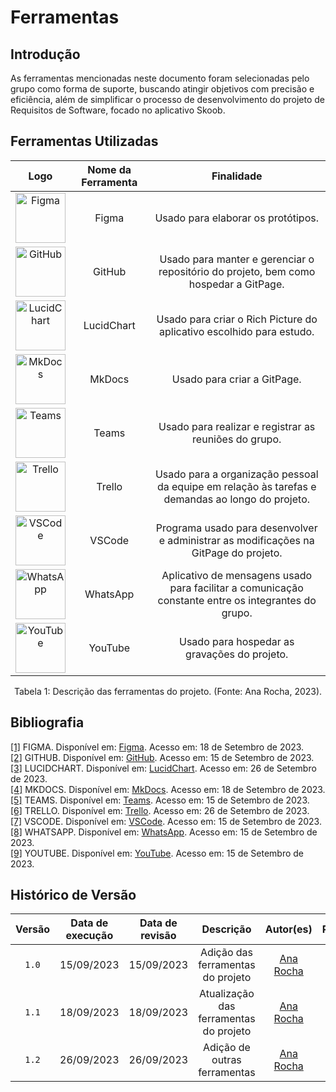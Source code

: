 # Ferramentas

## Introdução

As ferramentas mencionadas neste documento foram selecionadas pelo grupo como forma de suporte, buscando atingir objetivos com precisão e eficiência, além de simplificar o processo de desenvolvimento do projeto de Requisitos de Software, focado no aplicativo Skoob.

## Ferramentas Utilizadas

|  Logo  |  Nome da Ferramenta  |  Finalidade  |
|  :--:  |  :----------------:  |  :--------:  |
|   <img src="../img/logos/logo_figma.png" alt="Figma" width="80"/>   |  Figma  |  Usado para elaborar os protótipos.  |
|  <img src="../img/logos/logo_github.png" alt="GitHub" width="80"/>  |  GitHub  |  Usado para manter e gerenciar o repositório do projeto, bem como hospedar a GitPage.  |
|   <img src="../img/logos/logo_lucidchart.png" alt="LucidChart" width="80"/>   |  LucidChart  |  Usado para criar o Rich Picture do aplicativo escolhido para estudo. |
|   <img src="../img/logos/logo_mkdocs.png" alt="MkDocs" width="80"/>   |  MkDocs  |  Usado para criar a GitPage. |
|   <img src="../img/logos/logo_teams.png" alt="Teams" width="80"/>   |  Teams  |  Usado para realizar e registrar as reuniões do grupo.  |
|   <img src="../img/logos/logo_trello.png" alt="Trello" width="80"/>   |  Trello  |  Usado para a organização pessoal da equipe em relação às tarefas e demandas ao longo do projeto.  |
|   <img src="../img/logos/logo_vscode.png" alt="VSCode" width="80"/>   |  VSCode  |  Programa usado para desenvolver e administrar as modificações na GitPage do projeto.  |
|  <img src="../img/logos/logo_whatsapp.png" alt="WhatsApp" width="80"/>  |  WhatsApp  |  Aplicativo de mensagens usado para facilitar a comunicação constante entre os integrantes do grupo.  |
|   <img src="../img/logos/logo_youtube.png" alt="YouTube" width="80"/>   |  YouTube  |  Usado para hospedar as gravações do projeto.  |

<div style="text-align: center">
<p> Tabela 1: Descrição das ferramentas do projeto. (Fonte: Ana Rocha, 2023).</p>
</div>

## Bibliografia

<a id="aa" href="#a">[1]</a> FIGMA. Disponível em: [Figma](https://www.figma.com/). Acesso em: 18 de Setembro de 2023.<br>
<a id="aa" href="#a">[2]</a> GITHUB. Disponível em: [GitHub](https://github.com/). Acesso em: 15 de Setembro de 2023.<br>
<a id="aa" href="#a">[3]</a> LUCIDCHART. Disponível em: [LucidChart](https://www.lucidchart.com/). Acesso em: 26 de Setembro de 2023.<br>
<a id="aa" href="#a">[4]</a> MKDOCS. Disponível em: [MkDocs](https://www.mkdocs.org/). Acesso em: 18 de Setembro de 2023.<br>
<a id="aa" href="#a">[5]</a> TEAMS. Disponível em: [Teams](https://www.microsoft.com/pt-br/microsoft-teams/). Acesso em: 15 de Setembro de 2023.<br>
<a id="aa" href="#a">[6]</a> TRELLO. Disponível em: [Trello](https://trello.com/). Acesso em: 26 de Setembro de 2023.<br>
<a id="aa" href="#a">[7]</a> VSCODE. Disponível em: [VSCode](https://code.visualstudio.com/). Acesso em: 15 de Setembro de 2023.<br>
<a id="aa" href="#a">[8]</a> WHATSAPP. Disponível em: [WhatsApp](https://www.whatsapp.com/). Acesso em: 15 de Setembro de 2023.<br>
<a id="aa" href="#a">[9]</a> YOUTUBE. Disponível em: [YouTube](https://youtube.com/). Acesso em: 15 de Setembro de 2023.<br>
    
## Histórico de Versão

| Versão | Data de execução | Data de revisão |             Descrição             |                      Autor(es)                       |                     Revisor(es)                      |
| :----: | :--------------: | :-------------: | :-------------------------------: | :--------------------------------------------------: | :--------------------------------------------------: |
| `1.0`  |    15/09/2023    |   15/09/2023    | Adição das ferramentas do projeto |   [Ana Rocha](https://github.com/anaaroch)    | [Rafael Amancio](https://github.com/Rafael-gc) |
| `1.1`  |    18/09/2023    |   18/09/2023    | Atualização das ferramentas do projeto |   [Ana Rocha](https://github.com/anaaroch)    | [Shaíne Oliveira](https://github.com/ShaineOliveira) |
| `1.2`  |    26/09/2023    |   26/09/2023    | Adição de outras ferramentas |   [Ana Rocha](https://github.com/anaaroch)    | [Shaíne Oliveira](https://github.com/ShaineOliveira) |

